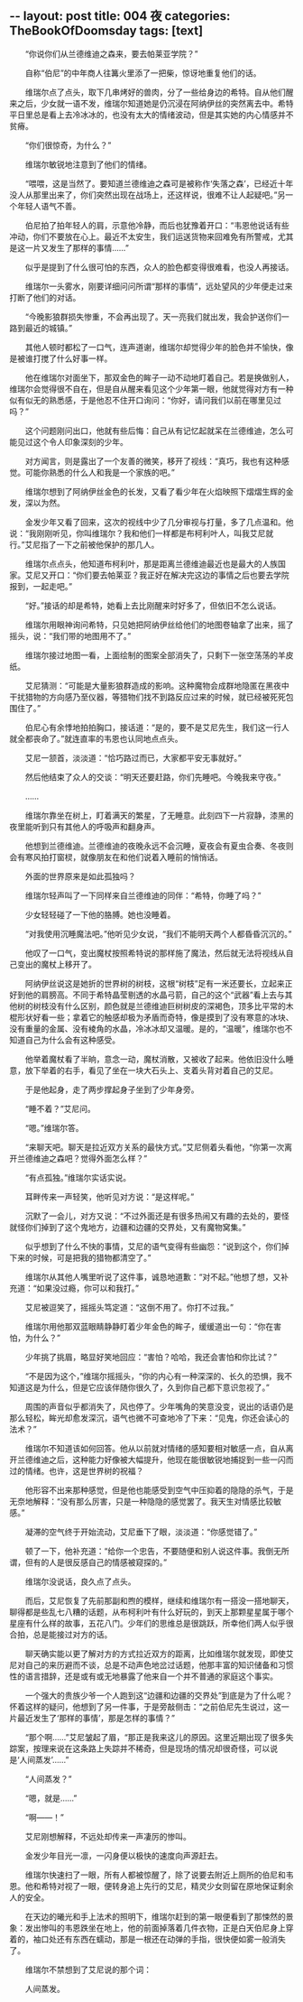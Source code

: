 --
layout: post
title: 004 夜
categories: TheBookOfDoomsday
tags: [text]
---

　　“你说你们从兰德维迪之森来，要去帕莱亚学院？”

　　自称“伯尼”的中年商人往篝火里添了一把柴，惊讶地重复他们的话。

　　维瑞尔点了点头，取下几串烤好的兽肉，分了一些给身边的希特。自从他们醒来之后，少女就一语不发，维瑞尔知道她是仍沉浸在阿纳伊丝的突然离去中。希特平日里总是看上去冷冰冰的，也没有太大的情绪波动，但是其实她的内心情感并不贫瘠。

　　“你们很惊奇，为什么？”

　　维瑞尔敏锐地注意到了他们的情绪。

　　“喂喂，这是当然了。要知道兰德维迪之森可是被称作‘失落之森’，已经近十年没人从那里出来了，你们突然出现在战场上，还这样说，很难不让人起疑吧。”另一个年轻人语气不善。

　　伯尼拍了拍年轻人的肩，示意他冷静，而后也犹豫着开口：“韦恩他说话有些冲动，你们不要放在心上。最近不太安生，我们运送货物来回难免有所警戒，尤其是这一片又发生了那样的事情……”

　　似乎是提到了什么很可怕的东西，众人的脸色都变得很难看，也没人再接话。

　　维瑞尔一头雾水，刚要详细问问所谓“那样的事情”，远处望风的少年便走过来打断了他们的对话。

　　“今晚影狼群损失惨重，不会再出现了。天一亮我们就出发，我会护送你们一路到最近的城镇。”

　　其他人顿时都松了一口气，连声道谢，维瑞尔却觉得少年的脸色并不愉快，像是被谁打搅了什么好事一样。

　　他在维瑞尔对面坐下，那双金色的眸子一动不动地盯着自己。若是换做别人，维瑞尔会觉得很不自在，但是自从醒来看见这个少年第一眼，他就觉得对方有一种似有似无的熟悉感，于是他忍不住开口询问：“你好，请问我们以前在哪里见过吗？”

　　这个问题刚问出口，他就有些后悔：自己从有记忆起就呆在兰德维迪，怎么可能见过这个令人印象深刻的少年。

　　对方闻言，则是露出了一个友善的微笑，移开了视线：“真巧，我也有这种感觉。可能你熟悉的什么人和我是一个家族的吧。”

　　维瑞尔想到了阿纳伊丝金色的长发，又看了看少年在火焰映照下熠熠生辉的金发，深以为然。

　　金发少年又看了回来，这次的视线中少了几分审视与打量，多了几点温和。他说：“我刚刚听见，你叫维瑞尔？我和他们一样都是布柯利叶人，叫我艾尼就行。”艾尼指了一下之前被他保护的那几人。

　　维瑞尔点点头，他知道布柯利叶，那是距离兰德维迪最近也是最大的人族国家。艾尼又开口：“你们要去帕莱亚？我正好在解决完这边的事情之后也要去学院报到，一起走吧。”

　　“好。”接话的却是希特，她看上去比刚醒来时好多了，但依旧不怎么说话。

　　维瑞尔用眼神询问希特，只见她把阿纳伊丝给他们的地图卷轴拿了出来，摇了摇头，说：“我们带的地图用不了。”

　　维瑞尔接过地图一看，上面绘制的图案全部消失了，只剩下一张空荡荡的羊皮纸。

　　艾尼猜测：“可能是大量影狼群造成的影响。这种魔物会成群地隐匿在黑夜中干扰猎物的方向感乃至仪器，等猎物们找不到路反应过来的时候，就已经被死死包围住了。”

　　伯尼心有余悸地拍拍胸口，接话道：“是的，要不是艾尼先生，我们这一行人就全都丧命了。”就连直率的韦恩也认同地点点头。

　　艾尼一颔首，淡淡道：“恰巧路过而已，大家都平安无事就好。”

　　然后他结束了众人的交谈：“明天还要赶路，你们先睡吧。今晚我来守夜。”

　　……

　　维瑞尔靠坐在树上，盯着满天的繁星，了无睡意。此刻四下一片寂静，漆黑的夜里能听到只有其他人的呼吸声和翻身声。

　　他想到兰德维迪。兰德维迪的夜晚永远不会沉睡，夏夜会有夏虫合奏、冬夜则会有寒风拍打窗棂，就像朋友在和他们说着入睡前的悄悄话。

　　外面的世界原来是如此孤独吗？

　　维瑞尔轻声叫了一下同样来自兰德维迪的同伴：“希特，你睡了吗？”

　　少女轻轻碰了一下他的胳膊。她也没睡着。

　　“对我使用沉睡魔法吧。”他听见少女说，“我们不能明天两个人都昏昏沉沉的。”

　　他叹了一口气，变出魔杖按照希特说的那样施了魔法，然后就无法将视线从自己变出的魔杖上移开了。

　　阿纳伊丝说这是她折的世界树的树枝，这根“树枝”足有一米还要长，立起来正好到他的肩膀高。不同于希特晶莹剔透的水晶弓箭，自己的这个“武器”看上去与其他树的树枝没有什么区别，颜色就是兰德维迪巨树树皮的深褐色，顶多比平常的木棍形状好看一些；拿着它的触感却极为矛盾而奇特，像是摸到了没有寒意的冰块、没有重量的金属、没有棱角的水晶，冷冰冰却又温暖。是的，“温暖”，维瑞尔也不知道自己为什么会有这种感受。

　　他举着魔杖看了半晌，意念一动，魔杖消散，又被收了起来。他依旧没什么睡意，放下举着的右手，看见了坐在一块大石头上、支着头背对着自己的艾尼。

　　于是他起身，走了两步撑起身子坐到了少年身旁。

　　“睡不着？”艾尼问。

　　“嗯。”维瑞尔答。

　　“来聊天吧。聊天是拉近双方关系的最快方式。”艾尼侧着头看他，“你第一次离开兰德维迪之森吧？觉得外面怎么样？”

　　“有点孤独。”维瑞尔实话实说。

　　耳畔传来一声轻笑，他听见对方说：“是这样呢。”

　　沉默了一会儿，对方又说：“不过外面还是有很多热闹又有趣的去处的，要怪就怪你们掉到了这个鬼地方，边疆和边疆的交界处，又有魔物窝集。”

　　似乎想到了什么不快的事情，艾尼的语气变得有些幽怨：“说到这个，你们掉下来的时候，可是把我的猎物都清空了。”

　　维瑞尔从其他人嘴里听说了这件事，诚恳地道歉：“对不起。”他想了想，又补充道：“如果没过瘾，你可以和我打。”

　　艾尼被逗笑了，摇摇头笃定道：“这倒不用了。你打不过我。”

　　维瑞尔用他那双蓝眼睛静静盯着少年金色的眸子，缓缓道出一句：“你在害怕，为什么？”

　　少年挑了挑眉，略显好笑地回应：“害怕？哈哈，我还会害怕和你比试？”

　　“不是因为这个，”维瑞尔摇摇头，“你的内心有一种深深的、长久的恐惧，我不知道这是为什么，但是它应该伴随你很久了，久到你自己都下意识忽视了。”

　　周围的声音似乎都消失了，风也停了。少年嘴角的笑意没变，说出的话语仍是那么轻松，眸光却愈发深沉，语气也微不可查地冷了下来：“见鬼，你还会读心的法术？”

　　维瑞尔不知道该如何回答。他从以前就对情绪的感知要相对敏感一点，自从离开兰德维迪之后，这种能力好像被大幅提升，他现在能很敏锐地捕捉到一些一闪而过的情绪。也许，这是世界树的祝福？

　　他形容不出来那种感觉，但是他也能感受到空气中压抑着的隐隐的杀气，于是无奈地解释：“没有那么厉害，只是一种隐隐的感觉罢了。我天生对情感比较敏感。”

　　凝滞的空气终于开始流动，艾尼垂下了眼，淡淡道：“你感觉错了。”

　　顿了一下，他补充道：“给你一个忠告，不要随便和别人说这件事。我倒无所谓，但有的人是很反感自己的情感被窥探的。”

　　维瑞尔没说话，良久点了点头。

　　而后，艾尼恢复了先前那副和煦的模样，继续和维瑞尔有一搭没一搭地聊天，聊得都是些乱七八糟的话题，从布柯利叶有什么好玩的，到天上那颗星星属于哪个星座有什么样的故事，五花八门。少年们的思维总是很跳跃，所幸他们两人似乎很合拍，总是能接过对方的话。

　　聊天确实能以更了解对方的方式拉近双方的距离，比如维瑞尔就发现，即使艾尼对自己的来历避而不谈，总是不动声色地岔过话题，他那丰富的知识储备和习惯性的语言措辞，还是或有或无地暴露了他来自一个并不普通的家庭这个事实。

　　一个强大的贵族少爷一个人跑到这“边疆和边疆的交界处”到底是为了什么呢？怀着这样的疑问，他想到了另一件事，于是旁敲侧击：“之前伯尼先生说过，这一片最近发生了‘那样的事情’，那是怎样的事情？”

　　“那个啊……”艾尼皱起了眉，“那正是我来这儿的原因。这里近期出现了很多失踪案，按理来说在这条路上失踪并不稀奇，但是现场的情况却很奇怪，可以说是‘人间蒸发’……”

　　“人间蒸发？”

　　“嗯，就是……”

　　“啊——！”

　　艾尼刚想解释，不远处却传来一声凄厉的惨叫。

　　金发少年目光一凛，一闪身便以极快的速度向声源赶去。

　　维瑞尔快速扫了一眼，所有人都被惊醒了，除了说要去附近上厕所的伯尼和韦恩。他和希特对视了一眼，便转身追上先行的艾尼，精灵少女则留在原地保证剩余人的安全。

　　在天边的曦光和手上法术的照明下，维瑞尔赶到的第一眼便看到了那悚然的景象：发出惨叫的韦恩跌坐在地上，他的前面掉落着几件衣物，正是白天伯尼身上穿着的，袖口处还有东西在蠕动，那是一根还在动弹的手指，很快便如雾一般消失了。

　　维瑞尔不禁想到了艾尼说的那个词：

　　人间蒸发。